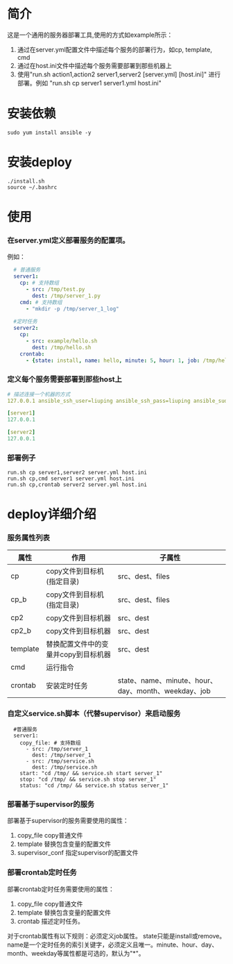 # 简介
这是一个通用的服务器部署工具,使用的方式如example所示：
1. 通过在server.yml配置文件中描述每个服务的部署行为，如cp, template, cmd
2. 通过在host.ini文件中描述每个服务需要部署到那些机器上
3. 使用"run.sh action1,action2 server1,server2 [server.yml] [host.ini]" 进行部署。例如 "run.sh cp server1 server1.yml host.ini"

# 安装依赖
```shell script
sudo yum install ansible -y
```
# 安装deploy
```
./install.sh
source ~/.bashrc
```
# 使用
### 在server.yml定义部署服务的配置项。
例如：
```yaml
  # 普通服务
  server1:
    cp: # 支持数组
      - src: /tmp/test.py
        dest: /tmp/server_1.py
    cmd: # 支持数组
      - "mkdir -p /tmp/server_1_log"
    
  #定时任务
  server2:
    cp:
      - src: example/hello.sh
        dest: /tmp/hello.sh
    crontab:
      - {state: install, name: hello, minute: 5, hour: 1, job: /tmp/hello.sh}
```

### 定义每个服务需要部署到那些host上
```yaml
# 描述连接一个机器的方式
127.0.0.1 ansible_ssh_user=liuping ansible_ssh_pass=liuping ansible_sudo_pass=liuping

[server1]
127.0.0.1

[server2]
127.0.0.1
```

### 部署例子
```shell script
run.sh cp server1,server2 server.yml host.ini
run.sh cp,cmd server1 server.yml host.ini
run.sh cp,crontab server2 server.yml host.ini
```
# deploy详细介绍
### 服务属性列表
属性|作用|子属性
-|-|-
cp|copy文件到目标机(指定目录)|src、dest、files
cp_b|copy文件到目标机(指定目录)|src、dest、files
cp2|copy文件到目标机器|src、dest
cp2_b|copy文件到目标机器|src、dest
template|替换配置文件中的变量并copy到目标机器|src、dest
cmd|运行指令|
crontab|安装定时任务|state、name、minute、hour、day、month、weekday、job

### 自定义service.sh脚本（代替supervisor）来启动服务
```
  #普通服务
  server1:
    copy_file: # 支持数组
      - src: /tmp/server_1
        dest: /tmp/server_1
      - src: /tmp/service.sh
        dest: /tmp/service.sh
    start: "cd /tmp/ && service.sh start server_1"
    stop: "cd /tmp/ && service.sh stop server_1"
    status: "cd /tmp/ && service.sh status server_1"
```
### 部署基于supervisor的服务
部署基于supervisor的服务需要使用的属性：
1. copy_file copy普通文件
2. template 替换包含变量的配置文件
3. supervisor_conf 指定supervisor的配置文件

### 部署crontab定时任务
部署crontab定时任务需要使用的属性：
1. copy_file copy普通文件
2. template 替换包含变量的配置文件
3. crontab 描述定时任务。  

对于crontab属性有以下规则：必须定义job属性。 state只能是install或remove。name是一个定时任务的索引关键字，必须定义且唯一。minute、hour、day、month、weekday等属性都是可选的，默认为"*"。 



